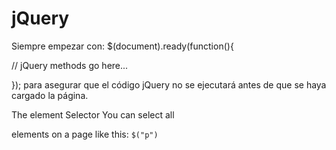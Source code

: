 jQuery
======

Siempre empezar con:
$(document).ready(function(){

   // jQuery methods go here...

}); 
para asegurar que el código jQuery no se ejecutará antes de que se haya cargado la página.


The element Selector
You can select all <p> elements on a page like this:
<code>$("p") </code>
